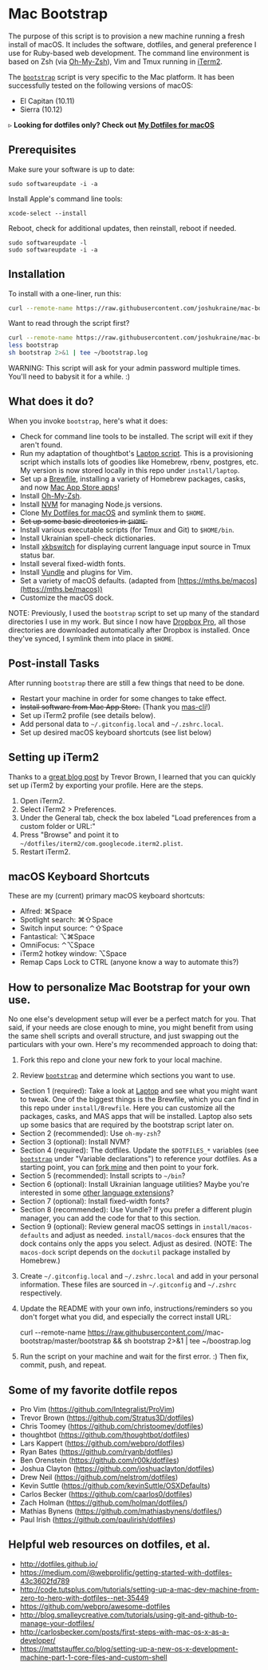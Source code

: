 Mac Bootstrap
=============

The purpose of this script is to provision a new machine running a fresh install of macOS. It includes the software, dotfiles, and general preference I use for Ruby-based web development. The command line environment is based on Zsh (via [Oh-My-Zsh](http://ohmyz.sh/)), Vim and Tmux running in [iTerm2](https://www.iterm2.com/).

The [`bootstrap`](https://github.com/joshukraine/mac-bootstrap/blob/master/bootstrap) script is very specific to the Mac platform. It has been successfully tested on the following versions of macOS:

* El Capitan (10.11)
* Sierra (10.12)

&#9657; **Looking for dotfiles only? Check out [My Dotfiles for macOS](http://jsua.co/dotfiles)**


Prerequisites
-------------

Make sure your software is up to date:

	sudo softwareupdate -i -a

Install Apple's command line tools:

	xcode-select --install

Reboot, check for additional updates, then reinstall, reboot if needed.

	sudo softwareupdate -l
	sudo softwareupdate -i -a


Installation
------------

To install with a one-liner, run this:

```sh
curl --remote-name https://raw.githubusercontent.com/joshukraine/mac-bootstrap/master/bootstrap && sh bootstrap 2>&1 | tee ~/bootstrap.log
```

Want to read through the script first?
```sh
curl --remote-name https://raw.githubusercontent.com/joshukraine/mac-bootstrap/master/bootstrap
less bootstrap
sh bootstrap 2>&1 | tee ~/bootstrap.log
```

WARNING: This script will ask for your admin password multiple times. You'll need to babysit it for a while. :)


What does it do?
----------------

When you invoke `bootstrap`, here's what it does:

* Check for command line tools to be installed. The script will exit if they aren't found.
* Run my adaptation of thoughtbot's [Laptop script](https://github.com/thoughtbot/laptop). This is a provisioning script which installs lots of goodies like Homebrew, rbenv, postgres, etc. My version is now stored locally in this repo under `install/laptop`.
* Set up a [Brewfile](https://github.com/Homebrew/homebrew-bundle#usage), installing a variety of Homebrew packages, casks, and now [Mac App Store apps](https://github.com/argon/mas)!
* Install [Oh-My-Zsh](https://github.com/robbyrussell/oh-my-zsh).
* Install [NVM](https://github.com/creationix/nvm) for managing Node.js versions.
* Clone [My Dotfiles for macOS](http://jsua.co/dotfiles) and symlink them to `$HOME`.
* ~~Set up some basic directories in `$HOME`.~~
* Install various executable scripts (for Tmux and Git) to `$HOME/bin`.
* Install Ukrainian spell-check dictionaries.
* Install [xkbswitch](https://github.com/joshukraine/xkbswitch-macosx) for displaying current language input source in Tmux status bar.
* Install several fixed-width fonts.
* Install [Vundle](https://github.com/VundleVim/Vundle.vim.git) and plugins for Vim.
* Set a variety of macOS defaults. (adapted from [https://mths.be/macos](https://mths.be/macos))
* Customize the macOS dock.

NOTE: Previously, I used the `bootstrap` script to set up many of the standard directories I use in my work. But since I now have [Dropbox Pro](https://db.tt/6kiw9mn9), all those directories are downloaded automatically after Dropbox is installed. Once they've synced, I symlink them into place in `$HOME`.


Post-install Tasks
------------------

After running `bootstrap` there are still a few things that need to be done.

* Restart your machine in order for some changes to take effect.
* ~~Install software from Mac App Store.~~ (Thank you [mas-cli](https://github.com/argon/mas)!)
* Set up iTerm2 profile (see details below).
* Add personal data to `~/.gitconfig.local` and `~/.zshrc.local`.
* Set up desired macOS keyboard shortcuts (see list below)


Setting up iTerm2
----------------

Thanks to a [great blog post](http://stratus3d.com/blog/2015/02/28/sync-iterm2-profile-with-dotfiles-repository/) by Trevor Brown, I learned that you can quickly set up iTerm2 by exporting your profile. Here are the steps.

1. Open iTerm2.
2. Select iTerm2 > Preferences.
3. Under the General tab, check the box labeled "Load preferences from a custom folder or URL:"
4. Press "Browse" and point it to `~/dotfiles/iterm2/com.googlecode.iterm2.plist`.
5. Restart iTerm2.


macOS Keyboard Shortcuts
------------------------

These are my (current) primary macOS keyboard shortcuts:

* Alfred: &#8984;Space
* Spotlight search: &#8984;&#8679;Space
* Switch input source: &#8963;&#8679;Space
* Fantastical: &#8997;&#8984;Space
* OmniFocus: &#8963;&#8997;Space
* iTerm2 hotkey window: &#8997;Space
* Remap Caps Lock to CTRL (anyone know a way to automate this?)


How to personalize Mac Bootstrap for your own use.
--------------------------------------------------

No one else's development setup will ever be a perfect match for you. That said, if your needs are close enough to mine, you might benefit from using the same shell scripts and overall structure, and just swapping out the particulars with your own. Here's my recommended approach to doing that:

1) Fork this repo and clone your new fork to your local machine.

2) Review [`bootstrap`](https://github.com/joshukraine/mac-bootstrap/blob/master/bootstrap) and determine which sections you want to use.

* Section 1 (required): Take a look at [Laptop](https://github.com/joshukraine/mac-bootstrap/blob/master/install/laptop) and see what you might want to tweak. One of the biggest things is the Brewfile, which you can find in this repo under `install/Brewfile`. Here you can customize all the packages, casks, and MAS apps that will be installed. Laptop also sets up some basics that are required by the bootstrap script later on.
* Section 2 (recommended): Use `oh-my-zsh`?
* Section 3 (optional): Install NVM?
* Section 4 (required): The dotfiles. Update the `$DOTFILES_*` variables (see [`bootstrap`](https://github.com/joshukraine/mac-bootstrap/blob/master/bootstrap) under "Variable declarations") to reference your dotfiles. As a starting point, you can [fork mine](http://jsua.co/dotfiles) and then point to your fork.
* Section 5 (recommended): Install scripts to `~/bin`?
* Section 6 (optional): Install Ukrainian language utilities? Maybe you're interested in some [other language extensions](http://extensions.services.openoffice.org/en/search?f[0]=field_project_tags%3A157)?
* Section 7 (optional): Install fixed-width fonts?
* Section 8 (recommended): Use Vundle? If you prefer a different plugin manager, you can add the code for that to this section.
* Section 9 (optional): Review general macOS settings in `install/macos-defaults` and adjust as needed. `install/macos-dock` ensures that the dock contains only the apps you select. Adjust as desired. (NOTE: The `macos-dock` script depends on the `dockutil` package installed by Homebrew.)

3) Create `~/.gitconfig.local` and `~/.zshrc.local` and add in your personal information. These files are sourced in `~/.gitconfig` and `~/.zshrc` respectively.

4) Update the README with your own info, instructions/reminders so you don't forget what you did, and especially the correct install URL:

	curl --remote-name https://raw.githubusercontent.com/<your-github-username>/mac-bootstrap/master/bootstrap && sh bootstrap 2>&1 | tee ~/boostrap.log

5) Run the script on your machine and wait for the first error. :) Then fix, commit, push, and repeat.


Some of my favorite dotfile repos
---------------------------------

* Pro Vim (https://github.com/Integralist/ProVim)
* Trevor Brown (https://github.com/Stratus3D/dotfiles)
* Chris Toomey (https://github.com/christoomey/dotfiles)
* thoughtbot (https://github.com/thoughtbot/dotfiles)
* Lars Kappert (https://github.com/webpro/dotfiles)
* Ryan Bates (https://github.com/ryanb/dotfiles)
* Ben Orenstein (https://github.com/r00k/dotfiles)
* Joshua Clayton (https://github.com/joshuaclayton/dotfiles)
* Drew Neil (https://github.com/nelstrom/dotfiles)
* Kevin Suttle (https://github.com/kevinSuttle/OSXDefaults)
* Carlos Becker (https://github.com/caarlos0/dotfiles)
* Zach Holman (https://github.com/holman/dotfiles/)
* Mathias Bynens (https://github.com/mathiasbynens/dotfiles/)
* Paul Irish (https://github.com/paulirish/dotfiles)


Helpful web resources on dotfiles, et al.
-----------------------------------------

* http://dotfiles.github.io/
* https://medium.com/@webprolific/getting-started-with-dotfiles-43c3602fd789
* http://code.tutsplus.com/tutorials/setting-up-a-mac-dev-machine-from-zero-to-hero-with-dotfiles--net-35449
* https://github.com/webpro/awesome-dotfiles
* http://blog.smalleycreative.com/tutorials/using-git-and-github-to-manage-your-dotfiles/
* http://carlosbecker.com/posts/first-steps-with-mac-os-x-as-a-developer/
* https://mattstauffer.co/blog/setting-up-a-new-os-x-development-machine-part-1-core-files-and-custom-shell
